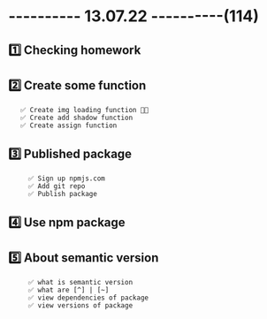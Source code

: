# ---------- 13.07.22 ----------(114)

## 1️⃣ Checking homework

## 2️⃣ Create some function

       ✅ Create img loading function 👍🏻
       ✅ Create add shadow function
       ✅ Create assign function

## 3️⃣ Published package

         ✅ Sign up npmjs.com
         ✅ Add git repo
         ✅ Publish package

## 4️⃣ Use npm package

## 5️⃣ About semantic version

         ✅ what is semantic version
         ✅ what are [^] | [~]
         ✅ view dependencies of package
         ✅ view versions of package
